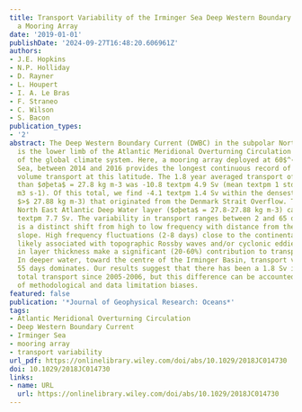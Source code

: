 ```yaml
---
title: Transport Variability of the Irminger Sea Deep Western Boundary Current from
  a Mooring Array
date: '2019-01-01'
publishDate: '2024-09-27T16:48:20.606961Z'
authors:
- J.E. Hopkins
- N.P. Holliday
- D. Rayner
- L. Houpert
- I. A. Le Bras
- F. Straneo
- C. Wilson
- S. Bacon
publication_types:
- '2'
abstract: The Deep Western Boundary Current (DWBC) in the subpolar North Atlantic
  is the lower limb of the Atlantic Meridional Overturning Circulation and a key component
  of the global climate system. Here, a mooring array deployed at 60$^∘$N in the Irminger
  Sea, between 2014 and 2016 provides the longest continuous record of total DWBC
  volume transport at this latitude. The 1.8 year averaged transport of water denser
  than $σþeta$ = 27.8 kg m-3 was -10.8 textpm 4.9 Sv (mean textpm 1 std; 1 Sv = 106
  m3 s-1). Of this total, we find -4.1 textpm 1.4 Sv within the densest layer ($σþeta$
  $>$ 27.88 kg m-3) that originated from the Denmark Strait Overflow. The lighter
  North East Atlantic Deep Water layer ($σþeta$ = 27.8-27.88 kg m-3) carries -6.5
  textpm 7.7 Sv. The variability in transport ranges between 2 and 65 days. There
  is a distinct shift from high to low frequency with distance from the East Greenland
  slope. High frequency fluctuations (2-8 days) close to the continental slope are
  likely associated with topographic Rossby waves and/or cyclonic eddies. Here, perturbations
  in layer thickness make a significant (20-60%) contribution to transport variability.
  In deeper water, toward the centre of the Irminger Basin, transport variance at
  55 days dominates. Our results suggest that there has been a 1.8 Sv increase in
  total transport since 2005-2006, but this difference can be accounted for by a range
  of methodological and data limitation biases.
featured: false
publication: '*Journal of Geophysical Research: Oceans*'
tags:
- Atlantic Meridional Overturning Circulation
- Deep Western Boundary Current
- Irminger Sea
- mooring array
- transport variability
url_pdf: https://onlinelibrary.wiley.com/doi/abs/10.1029/2018JC014730
doi: 10.1029/2018JC014730
links:
- name: URL
  url: https://onlinelibrary.wiley.com/doi/abs/10.1029/2018JC014730
---
```


